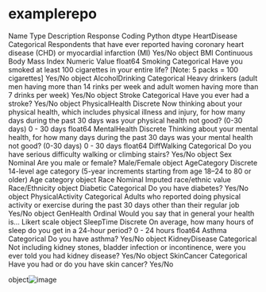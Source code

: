 # examplerepo

Name 	Type	Description 	Response Coding 	Python dtype 
HeartDisease	Categorical	Respondents that have ever reported having coronary heart disease (CHD) or myocardial infarction (MI)	Yes/No	object
BMI	Continuous	Body Mass Index 	Numeric Value	float64
Smoking 	Categorical	Have you smoked at least 100 cigarettes in your entire life? [Note: 5 packs = 100 cigarettes]	Yes/No	object
AlcoholDrinking	Categorical	Heavy drinkers (adult men having more than 14 rinks per week and adult women having more than 7 drinks per week) 	Yes/No	object
Stroke	Categorical	Have you ever had a stroke?	Yes/No	object
PhysicalHealth	Discrete	Now thinking about your physical health, which includes physical illness and injury, for how many days during the past 30 days was your physical health not good? (0-30 days)	0 - 30 days	float64
MentalHealth	Discrete	Thinking about your mental health, for how many days during the past 30 days was your mental health not good? (0-30 days)	0 - 30 days	float64
DiffWalking	Categorical	Do you have serious difficulty walking or climbing stairs?	Yes/No	object
Sex	Nominal	Are you male or female?	Male/Female	object
AgeCategory	Discrete	14-level age category (5-year increments starting from age 18–24 to 80 or older) 	Age category	object
Race	Nominal	Imputed race/ethnic value 	Race/Ethnicity	object
Diabetic	Categorical	Do you have diabetes?	Yes/No	object
PhysicalActivity	Categorical	Adults who reported doing physical activity or exercise during the past 30 days other than their regular job	Yes/No	object
GenHealth	Ordinal	Would you say that in general your health is... 	Likert scale	object
SleepTime	Discrete	On average, how many hours of sleep do you get in a 24-hour period?	0 - 24 hours	float64
Asthma	Categorical	Do you have asthma?	Yes/No	object
KidneyDisease	Categorical	Not including kidney stones, bladder infection or incontinence, were you ever told you had kidney disease?	Yes/No	object
SkinCancer	Categorical	Have you had or do you have skin cancer?	Yes/No	

object![image](https://user-images.githubusercontent.com/96354695/168441850-6c7b74e1-a8a8-41a9-a25c-95174a5d71d1.png)

